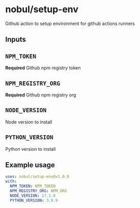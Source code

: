 # nobul/setup-env

Github action to setup environment for github actions runners

## Inputs

## `NPM_TOKEN`

**Required** Github npm registry token

## `NPM_REGISTRY_ORG`

**Required** Github npm registry org

## `NODE_VERSION`

Node version to install

## `PYTHON_VERSION`

Python version to install

## Example usage

```yml
uses: nobul/setup-env@v1.0.0
with:
  NPM_TOKEN: NPM_TOKEN
  NPM_REGISTRY_ORG: NPM_ORG
  NODE_VERSION: 17.1.0
  PYTHON_VERSION: 3.9.9
```
